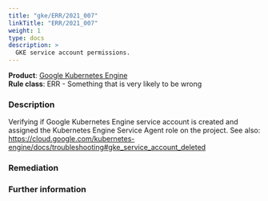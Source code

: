 ```yaml
---
title: "gke/ERR/2021_007"
linkTitle: "ERR/2021_007"
weight: 1
type: docs
description: >
  GKE service account permissions.
---
```


**Product**: [Google Kubernetes Engine](https://cloud.google.com/kubernetes-engine)\
**Rule class**: ERR - Something that is very likely to be wrong

### Description


Verifying if Google Kubernetes Engine service account is created and assigned
the Kubernetes Engine Service Agent role on the project.
See also:
https://cloud.google.com/kubernetes-engine/docs/troubleshooting#gke_service_account_deleted

### Remediation

### Further information
